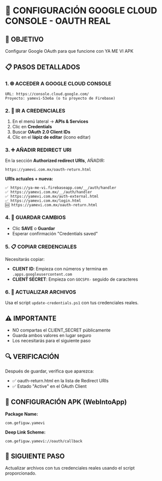 # 🔐 CONFIGURACIÓN GOOGLE CLOUD CONSOLE - OAUTH REAL

## 🎯 OBJETIVO
Configurar Google OAuth para que funcione con YA ME VI APK

## 📋 PASOS DETALLADOS

### 1. 🌐 ACCEDER A GOOGLE CLOUD CONSOLE
```
URL: https://console.cloud.google.com/
Proyecto: yamevi-53e6a (o tu proyecto de Firebase)
```

### 2. 🔑 IR A CREDENCIALES
1. En el menú lateral → **APIs & Services**
2. Clic en **Credentials** 
3. Buscar **OAuth 2.0 Client IDs**
4. Clic en el **lápiz de editar** (ícono editar)

### 3. ➕ AÑADIR REDIRECT URI
En la sección **Authorized redirect URIs**, AÑADIR:

```
https://yamevi.com.mx/oauth-return.html
```

**URIs actuales + nueva:**
```
✅ https://ya-me-vi.firebaseapp.com/__/auth/handler
✅ https://yamevi.com.mx/__/auth/handler  
✅ https://yamevi.com.mx/auth-external.html
✅ https://yamevi.com.mx/login.html
🆕 https://yamevi.com.mx/oauth-return.html
```

### 4. 💾 GUARDAR CAMBIOS
- Clic **SAVE** o **Guardar**
- Esperar confirmación "Credentials saved"

### 5. 📋 COPIAR CREDENCIALES
Necesitarás copiar:
- **CLIENT ID**: Empieza con números y termina en `.apps.googleusercontent.com`
- **CLIENT SECRET**: Empieza con `GOCSPX-` seguido de caracteres

### 6. 🔧 ACTUALIZAR ARCHIVOS
Usa el script `update-credentials.ps1` con tus credenciales reales.

## ⚠️ IMPORTANTE
- NO compartas el CLIENT_SECRET públicamente
- Guarda ambos valores en lugar seguro
- Los necesitarás para el siguiente paso

## 🔍 VERIFICACIÓN
Después de guardar, verifica que aparezca:
- ✅ oauth-return.html en la lista de Redirect URIs
- ✅ Estado "Active" en el OAuth Client

## 📱 CONFIGURACIÓN APK (WebIntoApp)
**Package Name:**
```
com.gefiguw.yamevi
```

**Deep Link Scheme:**
```
com.gefiguw.yamevi://oauth/callback
```

## 🎯 SIGUIENTE PASO
Actualizar archivos con tus credenciales reales usando el script proporcionado.